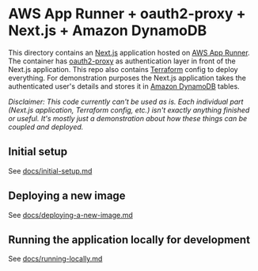 # AWS App Runner + oauth2-proxy + Next.js + Amazon DynamoDB

This directory contains an [Next.js](https://nextjs.org/) application hosted on [AWS App Runner](https://aws.amazon.com/apprunner/). The container has [oauth2-proxy](https://github.com/oauth2-proxy/oauth2-proxy) as authentication layer in front of the Next.js application. This repo also contains [Terraform](https://www.terraform.io/) config to deploy everything. For demonstration purposes the Next.js application takes the authenticated user's details and stores it in [Amazon DynamoDB](https://aws.amazon.com/dynamodb/) tables.

_Disclaimer: This code currently can't be used as is. Each individual part (Next.js application, Terraform config, etc.) isn't exactly anything finished or useful. It's mostly just a demonstration about how these things can be coupled and deployed._

## Initial setup

See [docs/initial-setup.md](./docs/initial-setup.md)

## Deploying a new image

See [docs/deploying-a-new-image.md](./docs/deploying-a-new-image.md)

## Running the application locally for development

See [docs/running-locally.md](./docs/running-locally.md)
